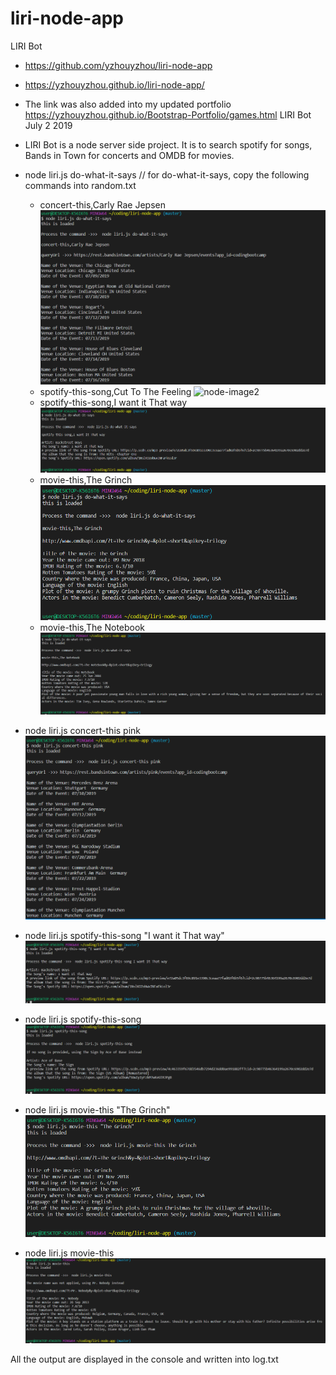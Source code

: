 # liri-node-app
LIRI Bot
*   https://github.com/yzhouyzhou/liri-node-app
*   https://yzhouyzhou.github.io/liri-node-app/
*   The link was also added into my updated portfolio https://yzhouyzhou.github.io/Bootstrap-Portfolio/games.html
    LIRI Bot July 2 2019

*   LIRI Bot is a node server side project. It is to search spotify for songs, Bands in Town for concerts and OMDB for movies.

*   node liri.js do-what-it-says // for do-what-it-says, copy the following commands into random.txt
    *   concert-this,Carly Rae Jepsen
        ![node-image1](images/node1.jpg)
    *   spotify-this-song,Cut To The Feeling
        ![node-image2](images/node2jpg)
    *   spotify-this-song,I want it That way
        ![node-image3](images/node3.jpg)
    *   movie-this,The Grinch
        ![node-image4](images/node4.jpg)
    *   movie-this,The Notebook
        ![node-image5](images/node5.jpg)

*   node liri.js concert-this pink
    ![node-image6](images/node6.jpg)
*   node liri.js spotify-this-song "I want it That way"
    ![node-image7](images/node7.jpg)
*   node liri.js spotify-this-song
    ![node-image8](images/node8.jpg)
*   node liri.js movie-this "The Grinch"
    ![node-image9](images/node9.jpg)
*   node liri.js movie-this
    ![node-image10](images/node10.jpg)
    

All the output are displayed in the console and written into log.txt



